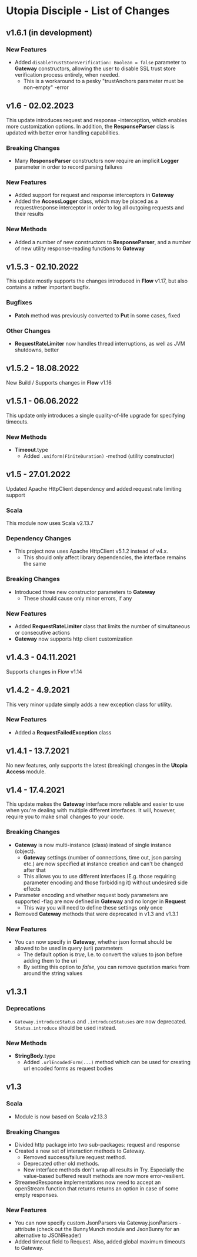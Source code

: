 # Utopia Disciple - List of Changes

## v1.6.1 (in development)
### New Features
- Added `disableTrustStoreVerification: Boolean = false` parameter to **Gateway** constructors, allowing the user to 
  disable SSL trust store verification process entirely, when needed.
  - This is a workaround to a pesky "trustAnchors parameter must be non-empty" -error

## v1.6 - 02.02.2023
This update introduces request and response -interception, which enables more customization options. 
In addition, the **ResponseParser** class is updated with better error handling capabilities.
### Breaking Changes
- Many **ResponseParser** constructors now require an implicit **Logger** parameter in order to record parsing failures
### New Features
- Added support for request and response interceptors in **Gateway**
- Added the **AccessLogger** class, which may be placed as a request/response interceptor in order to log all 
  outgoing requests and their results
### New Methods
- Added a number of new constructors to **ResponseParser**, 
  and a number of new utility response-reading functions to **Gateway**

## v1.5.3 - 02.10.2022
This update mostly supports the changes introduced in **Flow** v1.17, 
but also contains a rather important bugfix.
### Bugfixes
- **Patch** method was previously converted to **Put** in some cases, fixed
### Other Changes
- **RequestRateLimiter** now handles thread interruptions, as well as JVM shutdowns, better

## v1.5.2 - 18.08.2022
New Build / Supports changes in **Flow** v1.16

## v1.5.1 - 06.06.2022
This update only introduces a single quality-of-life upgrade for specifying timeouts.
### New Methods
- **Timeout**.type
  - Added `.uniform(FiniteDuration)` -method (utility constructor)

## v1.5 - 27.01.2022
Updated Apache HttpClient dependency and added request rate limiting support
### Scala
This module now uses Scala v2.13.7
### Dependency Changes
- This project now uses Apache HttpClient v5.1.2 instead of v4.x.
  - This should only affect library dependencies, the interface remains the same
### Breaking Changes
- Introduced three new constructor parameters to **Gateway**
  - These should cause only minor errors, if any
### New Features
- Added **RequestRateLimiter** class that limits the number of simultaneous or consecutive actions
- **Gateway** now supports http client customization

## v1.4.3 - 04.11.2021
Supports changes in Flow v1.14

## v1.4.2 - 4.9.2021
This very minor update simply adds a new exception class for utility.
### New Features
- Added a **RequestFailedException** class

## v1.4.1 - 13.7.2021
No new features, only supports the latest (breaking) changes in the **Utopia Access** module.

## v1.4 - 17.4.2021
This update makes the **Gateway** interface more reliable and easier to use when you're dealing with 
multiple different interfaces. It will, however, require you to make small changes to your code.
### Breaking Changes
- **Gateway** is now multi-instance (class) instead of single instance (object).
    - **Gateway** settings (number of connections, time out, json parsing etc.) are now specified at instance 
      creation and can't be changed after that
    - This allows you to use different interfaces (E.g. those requiring parameter encoding and those forbidding it)
      without undesired side effects
- Parameter encoding and whether request body parameters are supported -flag are now defined in **Gateway** 
  and no longer in **Request**
    - This way you will need to define these settings only once
- Removed **Gateway** methods that were deprecated in v1.3 and v1.3.1
### New Features
- You can now specify in **Gateway**, whether json format should be allowed to be used in query (uri) parameters
  - The default option is *true*, I.e. to convert the values to json before adding them to the uri
  - By setting this option to *false*, you can remove quotation marks from around the string values

## v1.3.1
### Deprecations
- `Gateway.introduceStatus` and `.introduceStatuses` are now deprecated. 
  `Status.introduce` should be used instead.
### New Methods
- **StringBody**.type
  - Added `.urlEncodedForm(...)` method which can be used for creating url encoded forms as request bodies

## v1.3
### Scala
- Module is now based on Scala v2.13.3
### Breaking Changes
- Divided http package into two sub-packages: request and response
- Created a new set of interaction methods to Gateway.
    - Removed success/failure request method. 
    - Deprecated other old methods.
    - New interface methods don't wrap all results in Try. Especially the value-based 
    buffered result methods are now more error-resilient.
- StreamedResponse implementations now need to accept an openStream function that returns 
returns an option in case of some empty responses.
### New Features
- You can now specify custom JsonParsers via Gateway.jsonParsers -attribute 
(check out the BunnyMunch module and JsonBunny for an alternative to JSONReader)
- Added timeout field to Request. Also, added global maximum timeouts to Gateway.
